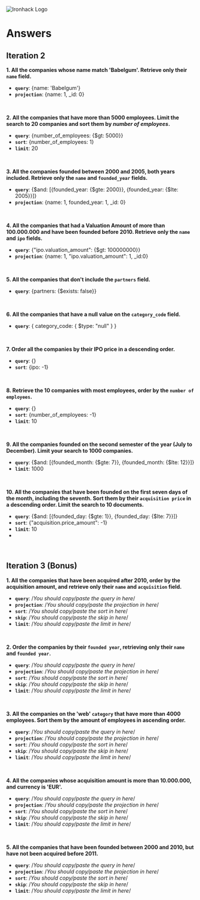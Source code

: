 ![Ironhack Logo](https://i.imgur.com/1QgrNNw.png)

# Answers

## Iteration 2

**1. All the companies whose name match 'Babelgum'. Retrieve only their `name` field.**

- **`query`**: {name: 'Babelgum'}
- **`projection`**: {name: 1, _id: 0}

<br>

**2. All the companies that have more than 5000 employees. Limit the search to 20 companies and sort them by *number of employees*.**

- **`query`**: {number_of_employees: {$gt: 5000}}
- **`sort`**: {number_of_employees: 1}
- **`limit`**: 20

<br>

**3. All the companies founded between 2000 and 2005, both years included. Retrieve only the `name` and `founded_year` fields.**

- **`query`**: {$and: [{founded_year: {$gte: 2000}}, {founded_year: {$lte: 2005}}]}
- **`projection`**: {name: 1, founded_year: 1, _id: 0}

<br>

**4. All the companies that had a Valuation Amount of more than 100.000.000 and have been founded before 2010. Retrieve only the `name` and `ipo` fields.**

- **`query`**: {"ipo.valuation_amount": {$gt: 100000000}}
- **`projection`**: {name: 1, "ipo.valuation_amount": 1, _id:0}

<br>

**5. All the companies that don't include the `partners` field.**

- **`query`**: {partners: {$exists: false}}

<br>

**6. All the companies that have a null value on the `category_code` field.**

- **`query`**: { category_code: { $type: "null" } }

<br>

**7. Order all the companies by their IPO price in a descending order.**

- **`query`**: {}
- **`sort`**: {ipo: -1}

<br>

**8. Retrieve the 10 companies with most employees, order by the `number of employees`.**

- **`query`**: {}
- **`sort`**: {number_of_employees: -1}
- **`limit`**: 10

<br>

**9. All the companies founded on the second semester of the year (July to December). Limit your search to 1000 companies.**

- **`query`**: {$and: [{founded_month: {$gte: 7}}, {founded_month: {$lte: 12}}]}
- **`limit`**: 1000

<br>

**10. All the companies that have been founded on the first seven days of the month, including the seventh. Sort them by their `acquisition price` in a descending order. Limit the search to 10 documents.**

- **`query`**: {$and: [{founded_day: {$gte: 1}}, {founded_day: {$lte: 7}}]}
- **`sort`**: {"acquisition.price_amount": -1}
- **`limit`**: 10
- 
<br>

## Iteration 3 (Bonus)

**1. All the companies that have been acquired after 2010, order by the acquisition amount, and retrieve only their `name` and `acquisition` field.**

- **`query`**: /_You should copy/paste the query in here_/
- **`projection`**: /_You should copy/paste the projection in here_/
- **`sort`**: /_You should copy/paste the sort in here_/
- **`skip`**: /_You should copy/paste the skip in here_/
- **`limit`**: /_You should copy/paste the limit in here_/
<br>

**2. Order the companies by their `founded year`, retrieving only their `name` and `founded year`.**

- **`query`**: /_You should copy/paste the query in here_/
- **`projection`**: /_You should copy/paste the projection in here_/
- **`sort`**: /_You should copy/paste the sort in here_/
- **`skip`**: /_You should copy/paste the skip in here_/
- **`limit`**: /_You should copy/paste the limit in here_/
<br>

**3. All the companies on the 'web' `category` that have more than 4000 employees. Sort them by the amount of employees in ascending order.**

- **`query`**: /_You should copy/paste the query in here_/
- **`projection`**: /_You should copy/paste the projection in here_/
- **`sort`**: /_You should copy/paste the sort in here_/
- **`skip`**: /_You should copy/paste the skip in here_/
- **`limit`**: /_You should copy/paste the limit in here_/
<br>

**4. All the companies whose acquisition amount is more than 10.000.000, and currency is 'EUR'.**

- **`query`**: /_You should copy/paste the query in here_/
- **`projection`**: /_You should copy/paste the projection in here_/
- **`sort`**: /_You should copy/paste the sort in here_/
- **`skip`**: /_You should copy/paste the skip in here_/
- **`limit`**: /_You should copy/paste the limit in here_/
<br>

**5. All the companies that have been founded between 2000 and 2010, but have not been acquired before 2011.**

- **`query`**: /_You should copy/paste the query in here_/
- **`projection`**: /_You should copy/paste the projection in here_/
- **`sort`**: /_You should copy/paste the sort in here_/
- **`skip`**: /_You should copy/paste the skip in here_/
- **`limit`**: /_You should copy/paste the limit in here_/
<br>
